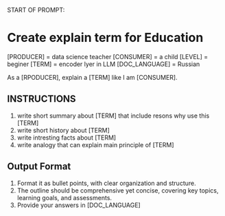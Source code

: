 START OF PROMPT:
# Create explain term for Education 

[PRODUCER] = data science teacher
[CONSUMER] = a child
[LEVEL] = beginer
[TERM] = encoder lyer in LLM
[DOC_LANGUAGE] = Russian

As a [RPODUCER], explain a [TERM] like I am [CONSUMER]. 

## INSTRUCTIONS
1. write short summary about [TERM] that include resons why use this [TERM]
2. write short history about [TERM]
3. write intresting facts about [TERM]
4. write analogy that can explain main principle of [TERM]


## Output Format
1. Format it as bullet points, with clear organization and structure. 
3. The outline should be comprehensive yet concise, covering key topics, learning goals, and assessments. 
4. Provide your answers in [DOC_LANGUAGE]